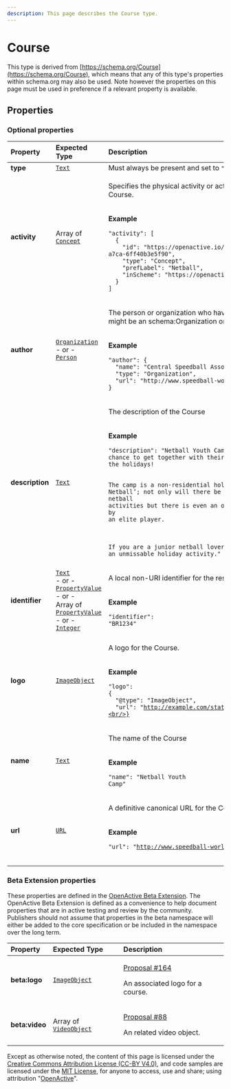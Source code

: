 ```yaml
---
description: This page describes the Course type.
---
```


# Course

This type is derived from [https://schema.org/Course](https://schema.org/Course), which means that any of this type's properties within schema.org may also be used. Note however the properties on this page must be used in preference if a relevant property is available.

## **Properties**

### **Optional properties**
    
<table>
  <thead>
    <tr>
      <th style="text-align:left">Property</th>
      <th style="text-align:left">Expected Type</th>
      <th style="text-align:left">Description</th>
    </tr>
  </thead>
  <tbody>
    <tr>
      <td style="text-align:left"><b>type</b></td>
      <td style="text-align:left">
        <a href="https://schema.org/Text"><code>Text</code></a>
      </td>
      <td style="text-align:left">
        Must always be present and set to <code>"type": "Course"</code>
      </td>
    </tr>
    <tr>
      <td style="text-align:left"><b>activity</b></td>
      <td style="text-align:left">
        Array of <a href="https://developer.openactive.io/data-model/types/concept"><code>Concept</code></a>
      </td>
      <td style="text-align:left">
        <p>Specifies the physical activity or activities that will take place during a Course.</p><p></br><b>Example</b></p><p><code>"activity": [<br/>&nbsp;&nbsp;{<br/>&nbsp;&nbsp;&nbsp;&nbsp;&quot;id&quot;:&nbsp;&quot;https://openactive.io/activity-list#fbdc35a8-3dd0-40ee-a7ca-6ff40b3e5f90&quot;,<br/>&nbsp;&nbsp;&nbsp;&nbsp;&quot;type&quot;:&nbsp;&quot;Concept&quot;,<br/>&nbsp;&nbsp;&nbsp;&nbsp;&quot;prefLabel&quot;:&nbsp;&quot;Netball&quot;,<br/>&nbsp;&nbsp;&nbsp;&nbsp;&quot;inScheme&quot;:&nbsp;&quot;https://openactive.io/activity-list&quot;<br/>&nbsp;&nbsp;}<br/>]</code></p>
      </td>
    </tr>
    <tr>
      <td style="text-align:left"><b>author</b></td>
      <td style="text-align:left">
        <a href="https://developer.openactive.io/data-model/types/organization"><code>Organization</code></a><br/> - or - <br/><a href="https://developer.openactive.io/data-model/types/person"><code>Person</code></a>
      </td>
      <td style="text-align:left">
        <p>The person or organization who have created the Course. An author might be an schema:Organization or a schema:Person.</p><p></br><b>Example</b></p><p><code>"author": {<br/>&nbsp;&nbsp;&quot;name&quot;:&nbsp;&quot;Central&nbsp;Speedball&nbsp;Association&quot;,<br/>&nbsp;&nbsp;&quot;type&quot;:&nbsp;&quot;Organization&quot;,<br/>&nbsp;&nbsp;&quot;url&quot;:&nbsp;&quot;http://www.speedball-world.com&quot;<br/>}</code></p>
      </td>
    </tr>
    <tr>
      <td style="text-align:left"><b>description</b></td>
      <td style="text-align:left">
        <a href="https://schema.org/Text"><code>Text</code></a>
      </td>
      <td style="text-align:left">
        <p>The description of the Course</p><p></br><b>Example</b></p><p><code>"description": "Netball Youth Camps give junior netballers the chance to get together with their friends and take to the court in the holidays!

The camp is a non-residential holiday camp providing ‘Nothing but Netball’; not only will there be top quality coaching and fun netball activities but there is even an opportunity to meet and be inspired by an elite player.

If you are a junior netball lover (or the parent of one!) these are an unmissable holiday activity."</code></p>
      </td>
    </tr>
    <tr>
      <td style="text-align:left"><b>identifier</b></td>
      <td style="text-align:left">
        <a href="https://schema.org/Text"><code>Text</code></a><br/> - or - <br/><a href="https://developer.openactive.io/data-model/types/propertyvalue"><code>PropertyValue</code></a><br/> - or - <br/>Array of <a href="https://developer.openactive.io/data-model/types/propertyvalue"><code>PropertyValue</code></a><br/> - or - <br/><a href="https://schema.org/Integer"><code>Integer</code></a>
      </td>
      <td style="text-align:left">
        <p>A local non-URI identifier for the resource</p><p></br><b>Example</b></p><p><code>"identifier": "BR1234"</code></p>
      </td>
    </tr>
    <tr>
      <td style="text-align:left"><b>logo</b></td>
      <td style="text-align:left">
        <a href="https://developer.openactive.io/data-model/types/imageobject"><code>ImageObject</code></a>
      </td>
      <td style="text-align:left">
        <p>A logo for the Course.</p><p></br><b>Example</b></p><p><code>"logo": {<br/>&nbsp;&nbsp;&quot;@type&quot;:&nbsp;&quot;ImageObject&quot;,<br/>&nbsp;&nbsp;&quot;url&quot;:&nbsp;&quot;http://example.com/static/image/speedball_large.jpg&quot;<br/>}</code></p>
      </td>
    </tr>
    <tr>
      <td style="text-align:left"><b>name</b></td>
      <td style="text-align:left">
        <a href="https://schema.org/Text"><code>Text</code></a>
      </td>
      <td style="text-align:left">
        <p>The name of the Course</p><p></br><b>Example</b></p><p><code>"name": "Netball Youth Camp"</code></p>
      </td>
    </tr>
    <tr>
      <td style="text-align:left"><b>url</b></td>
      <td style="text-align:left">
        <a href="https://schema.org/URL"><code>URL</code></a>
      </td>
      <td style="text-align:left">
        <p>A definitive canonical URL for the Course.</p><p></br><b>Example</b></p><p><code>"url": "http://www.speedball-world.com/beginners-course"</code></p>
      </td>
    </tr>
  </tbody>
</table>


### **Beta Extension properties**
    
These properties are defined in the [OpenActive Beta Extension](https://openactive.io/ns-beta). The OpenActive Beta Extension is defined as a convenience to help document properties that are in active testing and review by the community. Publishers should not assume that properties in the beta namespace will either be added to the core specification or be included in the namespace over the long term.


<table>
  <thead>
    <tr>
      <th style="text-align:left">Property</th>
      <th style="text-align:left">Expected Type</th>
      <th style="text-align:left">Description</th>
    </tr>
  </thead>
  <tbody>
    <tr>
      <td style="text-align:left"><b>beta:logo</b></td>
      <td style="text-align:left">
        <a href="https://schema.org/ImageObject"><code>ImageObject</code></a>
      </td>
      <td style="text-align:left">
        <p><a href="https://github.com/openactive/modelling-opportunity-data/issues/164">Proposal #164</a></p><p>An associated logo for a course.</p>
      </td>
    </tr>
    <tr>
      <td style="text-align:left"><b>beta:video</b></td>
      <td style="text-align:left">
        Array of <a href="https://schema.org/VideoObject"><code>VideoObject</code></a>
      </td>
      <td style="text-align:left">
        <p><a href="https://github.com/openactive/modelling-opportunity-data/issues/88">Proposal #88</a></p><p>An related video object.</p>
      </td>
    </tr>
  </tbody>
</table>






Except as otherwise noted, the content of this page is licensed under the [Creative Commons Attribution License (CC-BY V4.0)](https://creativecommons.org/licenses/by/4.0/), and code samples are licensed under the [MIT License](https://opensource.org/licenses/MIT), for anyone to access, use and share; using attribution "[OpenActive](https://www.openactive.io/)".
